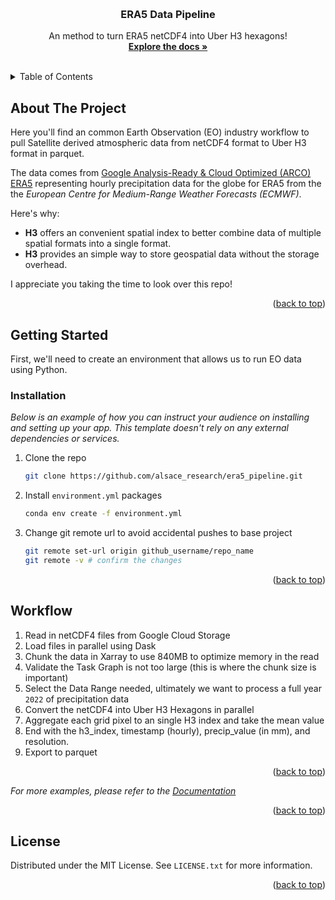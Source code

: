 <!-- Improved compatibility of back to top link: See: https://github.com/othneildrew/Best-README-Template/pull/73 -->
<a id="readme-top"></a>
<!--
*** Thanks for checking out the Best-README-Template. If you have a suggestion
*** that would make this better, please fork the repo and create a pull request
*** or simply open an issue with the tag "enhancement".
*** Don't forget to give the project a star!
*** Thanks again! Now go create something AMAZING! :D
-->



<!-- PROJECT SHIELDS -->
<!--
*** I'm using markdown "reference style" links for readability.
*** Reference links are enclosed in brackets [ ] instead of parentheses ( ).
*** See the bottom of this document for the declaration of the reference variables
*** for contributors-url, forks-url, etc. This is an optional, concise syntax you may use.
*** https://www.markdownguide.org/basic-syntax/#reference-style-links
-->


<!-- PROJECT LOGO -->
<br />
<div align="center">
  <h3 align="center">ERA5 Data Pipeline</h3>

  <p align="center">
    An method to turn ERA5 netCDF4 into Uber H3 hexagons!
    <br />
    <a href="https://github.com/othneildrew/Best-README-Template"><strong>Explore the docs »</strong></a>
    <br />
    <br />
  </p>
</div>



<!-- TABLE OF CONTENTS -->
<details>
  <summary>Table of Contents</summary>
  <ol>
    <li>
      <a href="#about-the-project">About The Project</a>
      <ul>
        <li><a href="#built-with">Built With</a></li>
      </ul>
    </li>
    <li>
      <a href="#getting-started">Getting Started</a>
      <ul>
        <li><a href="#prerequisites">Prerequisites</a></li>
        <li><a href="#installation">Installation</a></li>
      </ul>
    </li>
    <li><a href="#workflow">Workflow</a></li>
  </ol>
</details>



<!-- ABOUT THE PROJECT -->
## About The Project


Here you'll find an common Earth Observation (EO) industry workflow to pull Satellite derived atmospheric data from netCDF4 format to Uber H3 format in parquet.  

The data comes from [Google Analysis-Ready & Cloud Optimized (ARCO) ERA5](https://console.cloud.google.com/storage/browser/gcp-public-data-arco-era5/raw/date-variable-single_level/2022/01/01/total_precipitation;tab=objects?pageState=(%22StorageObjectListTable%22:(%22f%22:%22%255B%255D%22))&prefix=&forceOnObjectsSortingFiltering=false)
representing hourly precipitation data for the globe for ERA5 from the the *European Centre for Medium-Range Weather Forecasts (ECMWF)*.

Here's why:
* **H3** offers an convenient spatial index to better combine data of multiple spatial formats into a single format.
* **H3** provides an simple way to store geospatial data without the storage overhead.


I appreciate you taking the time to look over this repo!


<p align="right">(<a href="#readme-top">back to top</a>)</p>


<!-- GETTING STARTED -->
## Getting Started

First, we'll need to create an environment that allows us to run EO data using Python.


### Installation

_Below is an example of how you can instruct your audience on installing and setting up your app. This template doesn't rely on any external dependencies or services._

1. Clone the repo
   ```sh
   git clone https://github.com/alsace_research/era5_pipeline.git
   ```
2. Install `environment.yml` packages
   ```sh
   conda env create -f environment.yml        
   ```

4. Change git remote url to avoid accidental pushes to base project
   ```sh
   git remote set-url origin github_username/repo_name
   git remote -v # confirm the changes
   ```

<p align="right">(<a href="#readme-top">back to top</a>)</p>



<!-- USAGE EXAMPLES -->
## Workflow

1. Read in netCDF4 files from Google Cloud Storage
2. Load files in parallel using Dask
3. Chunk the data in Xarray to use 840MB to optimize memory in the read
4. Validate the Task Graph is not too large (this is where the chunk size is important)
5. Select the Data Range needed, ultimately we want to process a full year `2022` of precipitation data
6. Convert the netCDF4 into Uber H3 Hexagons in parallel
7. Aggregate each grid pixel to an single H3 index and take the mean value 
8. End with the h3_index, timestamp (hourly), precip_value (in mm), and resolution.
9. Export to parquet


<p align="right">(<a href="#readme-top">back to top</a>)</p>


_For more examples, please refer to the [Documentation](https://example.com)_

<p align="right">(<a href="#readme-top">back to top</a>)</p>





<!-- LICENSE -->
## License

Distributed under the MIT License. See `LICENSE.txt` for more information.

<p align="right">(<a href="#readme-top">back to top</a>)</p>
